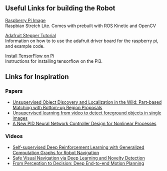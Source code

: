 ## Useful Links for building the Robot

[Raspberry Pi Image](https://medium.com/@rosbots/ready-to-use-image-raspbian-stretch-ros-opencv-324d6f8dcd96)  
Raspbian Stretch Lite. Comes with prebuilt with ROS Kinetic and OpenCV

[Adafruit Stepper Tutorial](https://learn.adafruit.com/adafruit-dc-and-stepper-motor-hat-for-raspberry-pi/using-stepper-motors)  
Information on how to to use the adafruit driver board for the raspberry pi, and example code.

[Install TensorFlow on Pi](https://github.com/samjabrahams/tensorflow-on-raspberry-pi)  
Instructions for installing tensorflow on the Pi3.

## Links for Inspiration
### Papers 
 * [Unsupervised Object Discovery and Localization in the Wild:
Part-based Matching with Bottom-up Region Proposals](https://arxiv.org/pdf/1501.06170.pdf)
 * [Unsupervised learning from video
to detect foreground objects in single images](http://openaccess.thecvf.com/content_ICCV_2017/papers/Croitoru_Unsupervised_Learning_From_ICCV_2017_paper.pdf)
 * [A New PID Neural Network Controller Design
for Nonlinear Processes](https://arxiv.org/pdf/1512.07529.pdf)
### Videos
 * [Self-supervised Deep Reinforcement Learning with Generalized Computation Graphs for Robot Navigation](https://www.youtube.com/watch?v=vgiW0HlQWVE)
 * [Safe Visual Navigation via Deep Learning and Novelty Detection](https://www.youtube.com/watch?v=_-_ADiGWWiI)
 * [From Perception to Decision: Deep End-to-end Motion Planning](https://www.youtube.com/watch?v=ZedKmXzwdgI)

